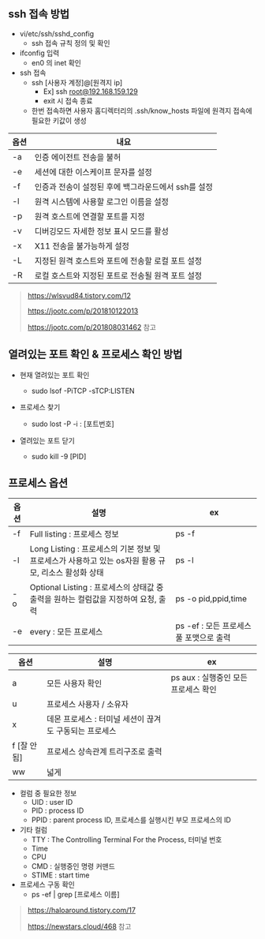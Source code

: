 ## ssh 접속 방법

- vi/etc/ssh/sshd_config
  - ssh 접속 규칙 정의 및 확인
- ifconfig 입력
  - en0 의 inet 확인
- ssh 접속
  - ssh [사용자 계정]@[원격지 ip]
    - Ex] ssh root@192.168.159.129
    - exit 시 접속 종료
  - 한번 접속하면 사용자 홈디렉터리의 .ssh/know_hosts 파일에 원격지 접속에 필요한 키값이 생성

| 옵션 | 내요                                                |
| ---- | --------------------------------------------------- |
| -a   | 인증 에이전트 전송을 불허                           |
| -e   | 세션에 대한 이스케이프 문자를 설정                  |
| -f   | 인증과 전송이 설정된 후에 백그라운드에서 ssh를 설정 |
| -l   | 원격 시스템에 사용할 로그인 이름을 설정             |
| -p   | 원격 호스트에 연결할 포트를 지정                    |
| -v   | 디버깅모드 자세한 정보 표시 모드를 활성             |
| -x   | X11 전송을 불가능하게 설정                          |
| -L   | 지정된 원격 호스트와 포트에 전송할 로컬 포트 설정   |
| -R   | 로컬 호스트와 지정된 포트로 전송될 원격 포트 설정   |

> https://wlsvud84.tistory.com/12 
>
> https://jootc.com/p/201810122013 
>
> https://jootc.com/p/201808031462 참고



## 열려있는 포트 확인 & 프로세스 확인 방법

- 현재 열려있는 포트 확인
  - sudo lsof -PiTCP -sTCP:LISTEN

- 프로세스 찾기
  - sudo lost -P -i : [포트번호]
- 열려있는 포트 닫기
  - sudo kill -9 [PID]



## 프로세스 옵션

| 옵션 | 설명                                                         | ex                                      |
| ---- | ------------------------------------------------------------ | --------------------------------------- |
| -f   | Full listing : 프로세스 정보                                 | ps -f                                   |
| -l   | Long Listing : 프로세스의 기본 정보 및 프로세스가 사용하고 있는 os자원 활용 규모, 리소스 활성화 상태 | ps -l                                   |
| -o   | Optional Listing : 프로세스의 상태값 중 출력을 원하는 컬럼값을 지정하여 요청, 출력 | ps -o pid,ppid,time                     |
| -e   | every : 모든 프로세스                                        | ps -ef : 모든 프로세스 풀 포맷으로 출력 |

| 옵션        | 설명                                                   | ex                                   |
| ----------- | ------------------------------------------------------ | ------------------------------------ |
| a           | 모든 사용자 확인                                       | ps aux : 실행중인 모든 프로세스 확인 |
| u           | 프로세스 사용자 / 소유자                               |                                      |
| x           | 데몬 프로세스 : 터미널 세션이 끊겨도 구동되는 프로세스 |                                      |
| f [잘 안됨] | 프로세스 상속관계 트리구조로 출력                      |                                      |
| ww          | 넓게                                                   |                                      |



- 컬럼 중 필요한 정보
  - UID : user ID
  - PID : process ID
  - PPID : parent process ID, 프로세스를 실행시킨 부모 프로세스의 ID
- 기타 컬럼
  - TTY : The Controlling Terminal For the Process, 터미널 번호
  - Time
  - CPU
  - CMD : 실행중인 명령 커맨드
  - STIME : start time
- 프로세스 구동 확인
  - ps -ef | grep [프로세스 이름]

> https://haloaround.tistory.com/17 
>
> https://newstars.cloud/468 참고